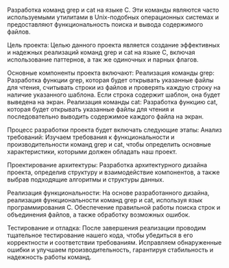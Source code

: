 Разработка команд grep и cat на языке C. Эти команды являются часто используемыми утилитами в Unix-подобных операционных системах и предоставляют функциональность поиска и вывода содержимого файлов.

Цель проекта:
Целью данного проекта является создание эффективных и надежных реализаций команд grep и cat на языке C, включая использование паттернов, а так же одиночных и парных флагов.

Основные компоненты проекта включают:
Реализация команды grep: Разработка функции grep, которая будет открывать указанные файлы для чтения, считывать строки из файлов и проверять каждую строку на наличие указанного шаблона. Если строка содержит шаблон, она будет выведена на экран.
Реализация команды cat: Разработка функцию cat, которая будет открывать указанные файлы для чтения и последовательно выводить содержимое каждого файла на экран.

Процесс разработки проекта будет включать следующие этапы:
Анализ требований: Изучаем требования к функциональности и производительности команд grep и cat, чтобы определить основные характеристики, которыми должен обладать наш проект.

Проектирование архитектуры: Разработка архитектурного дизайна проекта, определив структуру и взаимодействие компонентов, а также выбрав подходящие алгоритмы и структуры данных.

Реализация функциональности: На основе разработанного дизайна, реализация функциональности команд grep и cat, используя язык программирования C. Обеспечение правильной работы поиска строк и объединения файлов, а также обработку возможных ошибок.

Тестирование и отладка: После завершения реализации проводим тщательное тестирование нашего кода, чтобы убедиться в его корректности и соответствии требованиям. Исправляем обнаруженные ошибки и улучшаем производительность, гарантируя стабильность и надежность работы команд.
